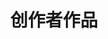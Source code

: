 ---
layout: creator-works
title: "创作者作品"
description: "优秀创作者作品展示"
header-img: "img/home-bg.jpg"
category: creator-works
---